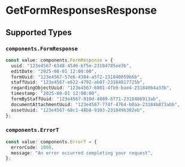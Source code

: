 # GetFormResponsesResponse


## Supported Types

### `components.FormResponse`

```typescript
const value: components.FormResponse = {
  uuid: "123e4567-6348-4546-bf5e-23184785ee3b",
  editDate: "2025-08-01 12:00:00",
  formUuid: "123e4567-57e6-4384-a5f2-231840059b6b",
  staffUuid: "123e4567-e622-4792-ab07-23184817725b",
  regardingObjectUuid: "123e4567-6801-4fb9-bae4-23184864a33b",
  timestamp: "2025-08-01 12:00:00",
  formByStaffUuid: "123e4567-010d-4889-8771-2318486913ab",
  documentAttachmentUuid: "123e4567-774f-4764-b0aa-23184b873abb",
  assetUuid: "123e4567-68c1-48b8-9103-231849b302eb",
};
```

### `components.ErrorT`

```typescript
const value: components.ErrorT = {
  errorCode: 1000,
  message: "An error occurred completing your request",
};
```

